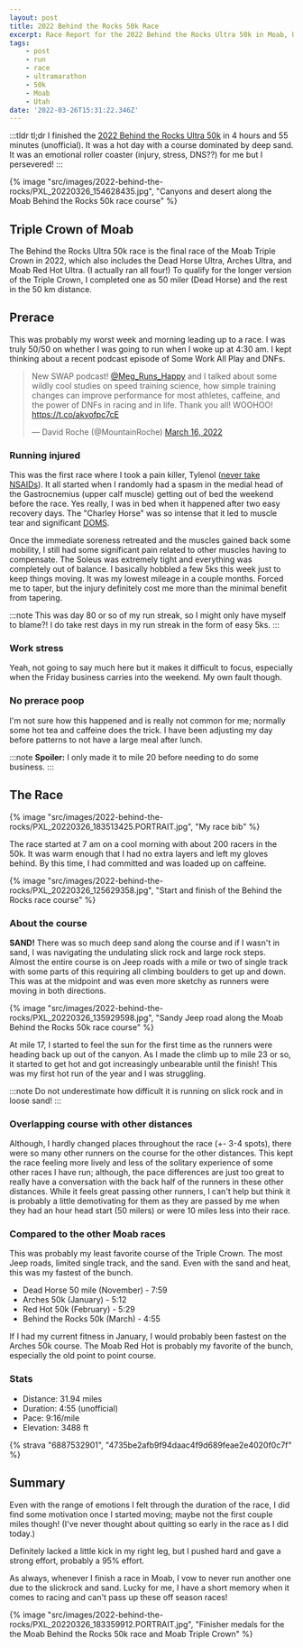 ```yaml
---
layout: post
title: 2022 Behind the Rocks 50k Race
excerpt: Race Report for the 2022 Behind the Rocks Ultra 50k in Moab, Utah.
tags:
    - post
    - run
    - race
    - ultramarathon
    - 50k
    - Moab
    - Utah
date: '2022-03-26T15:31:22.346Z'
---
```

:::tldr
tl;dr I finished the [2022 Behind the Rocks Ultra 50k](https://www.madmooseevents.com/behind-the-rocks-home) in 4 hours and 55 minutes (unofficial). It was a hot day with a course dominated by deep sand. It was an emotional roller coaster (injury, stress, DNS??) for me but I persevered!
:::

{% image "src/images/2022-behind-the-rocks/PXL_20220326_154628435.jpg", "Canyons and desert along the Moab Behind the Rocks 50k race course" %}

## Triple Crown of Moab

The Behind the Rocks Ultra 50k race is the final race of the Moab Triple Crown in 2022, which also includes the Dead Horse Ultra, Arches Ultra, and Moab Red Hot Ultra. (I actually ran all four!) To qualify for the longer version of the Triple Crown, I completed one as 50 miler (Dead Horse) and the rest in the 50 km distance.

## Prerace

This was probably my worst week and morning leading up to a race. I was truly 50/50 on whether I was going to run when I woke up at 4:30 am. I kept thinking about a recent podcast episode of Some Work All Play and DNFs.

<blockquote class="twitter-tweet"><p lang="en" dir="ltr">New SWAP podcast! <a href="https://twitter.com/Meg_Runs_Happy?ref_src=twsrc%5Etfw">@Meg_Runs_Happy</a> and I talked about some wildly cool studies on speed training science, how simple training changes can improve performance for most athletes, caffeine, and the power of DNFs in racing and in life. Thank you all! WOOHOO! <a href="https://t.co/akvofpc7cE">https://t.co/akvofpc7cE</a></p>&mdash; David Roche (@MountainRoche) <a href="https://twitter.com/MountainRoche/status/1504195775525363716?ref_src=twsrc%5Etfw">March 16, 2022</a></blockquote>

### Running injured

This was the first race where I took a pain killer, Tylenol ([never take NSAIDs](https://med.stanford.edu/news/all-news/2017/07/pain-reliever-linked-to-kidney-injury-in-endurance-runners.html)). It all started when I randomly had a spasm in the medial head of the Gastrocnemius (upper calf muscle) getting out of bed the weekend before the race. Yes really, I was in bed when it happened after two easy recovery days. The "Charley Horse" was so intense that it led to muscle tear and significant [DOMS](https://doi.org/10.2165/00007256-200333020-00005).

Once the immediate soreness retreated and the muscles gained back some mobility, I still had some significant pain related to other muscles having to compensate. The Soleus was extremely tight and everything was completely out of balance. I basically hobbled a few 5ks this week just to keep things moving. It was my lowest mileage in a couple months. Forced me to taper, but the injury definitely cost me more than the minimal benefit from tapering.

:::note
This was day 80 or so of my run streak, so I might only have myself to blame?! I do take rest days in my run streak in the form of easy 5ks.
:::

### Work stress

Yeah, not going to say much here but it makes it difficult to focus, especially when the Friday business carries into the weekend. My own fault though.

### No prerace poop

I'm not sure how this happened and is really not common for me; normally some hot tea and caffeine does the trick. I have been adjusting my day before patterns to not have a large meal after lunch.

:::note
**Spoiler:** I only made it to mile 20 before needing to do some business.
:::

## The Race

{% image "src/images/2022-behind-the-rocks/PXL_20220326_183513425.PORTRAIT.jpg", "My race bib" %}

The race started at 7 am on a cool morning with about 200 racers in the 50k. It was warm enough that I had no extra layers and left my gloves behind. By this time, I had committed and was loaded up on caffeine.

{% image "src/images/2022-behind-the-rocks/PXL_20220326_125629358.jpg", "Start and finish of the Behind the Rocks race course" %}

### About the course

**SAND!** There was so much deep sand along the course and if I wasn't in sand, I was navigating the undulating slick rock and large rock steps. Almost the entire course is on Jeep roads with a mile or two of single track with some parts of this requiring all climbing boulders to get up and down. This was at the midpoint and was even more sketchy as runners were moving in both directions.

{% image "src/images/2022-behind-the-rocks/PXL_20220326_135929598.jpg", "Sandy Jeep road along the Moab Behind the Rocks 50k race course" %}

At mile 17, I started to feel the sun for the first time as the runners were heading back up out of the canyon. As I made the climb up to mile 23 or so, it started to get hot and got increasingly unbearable until the finish! This was my first hot run of the year and I was struggling.

:::note
Do not underestimate how difficult it is running on slick rock and in loose sand!
:::

### Overlapping course with other distances

Although, I hardly changed places throughout the race (+- 3-4 spots), there were so many other runners on the course for the other distances. This kept the race feeling more lively and less of the solitary experience of some other races I have run; although, the pace differences are just too great to really have a conversation with the back half of the runners in these other distances. While it feels great passing other runners, I can't help but think it is probably a little demotivating for them as they are passed by me when they had an hour head start (50 milers) or were 10 miles less into their race.

### Compared to the other Moab races

This was probably my least favorite course of the Triple Crown. The most Jeep roads, limited single track, and the sand. Even with the sand and heat, this was my fastest of the bunch.

* Dead Horse 50 mile (November) - 7:59
* Arches 50k (January) - 5:12
* Red Hot 50k (February) - 5:29
* Behind the Rocks 50k (March) - 4:55

If I had my current fitness in January, I would probably been fastest on the Arches 50k course. The Moab Red Hot is probably my favorite of the bunch, especially the old point to point course.

### Stats

* Distance: 31.94 miles
* Duration: 4:55 (unofficial)  
* Pace: 9:16/mile
* Elevation: 3488 ft

{% strava "6887532901", "4735be2afb9f94daac4f9d689feae2e4020f0c7f" %}

## Summary

Even with the range of emotions I felt through the duration of the race, I did find some motivation once I started moving; maybe not the first couple miles though! (I've never thought about quitting so early in the race as I did today.)

Definitely lacked a little kick in my right leg, but I pushed hard and gave a strong effort, probably a 95% effort. 

As always, whenever I finish a race in Moab, I vow to never run another one due to the slickrock and sand. Lucky for me, I have a short memory when it comes to racing and can't pass up these off season races!

{% image "src/images/2022-behind-the-rocks/PXL_20220326_183359912.PORTRAIT.jpg", "Finisher medals for the the Moab Behind the Rocks 50k race and Moab Triple Crown" %}